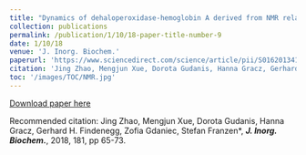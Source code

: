 ```yaml
---
title: "Dynamics of dehaloperoxidase-hemoglobin A derived from NMR relaxation spectroscopy and molecular dynamics simulation"
collection: publications
permalink: /publication/1/10/18-paper-title-number-9
date: 1/10/18
venue: 'J. Inorg. Biochem.'
paperurl: 'https://www.sciencedirect.com/science/article/pii/S0162013417304634'
citation: 'Jing Zhao, Mengjun Xue, Dorota Gudanis, Hanna Gracz, Gerhard H. Findenegg, Zofia Gdaniec, Stefan Franzen*, <strong><i>J. Inorg. Biochem.</strong></i>, 2018, 181, pp 65-73.'
toc: '/images/TOC/NMR.jpg'
---
```


<a href='https://www.sciencedirect.com/science/article/pii/S0162013417304634'>Download paper here</a>

Recommended citation: Jing Zhao, Mengjun Xue, Dorota Gudanis, Hanna Gracz, Gerhard H. Findenegg, Zofia Gdaniec, Stefan Franzen*, <strong><i>J. Inorg. Biochem.</strong></i>, 2018, 181, pp 65-73.